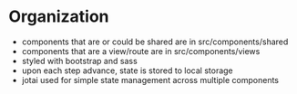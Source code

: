 # Organization
- components that are or could be shared are in src/components/shared
- components that are a view/route are in src/components/views
- styled with bootstrap and sass
- upon each step advance, state is stored to local storage
- jotai used for simple state management across multiple components